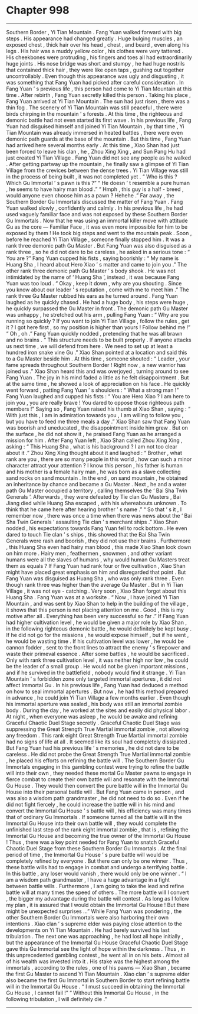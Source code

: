 
# Chapter 998


---

Southern Border , Yi Tian Mountain .
Fang Yuan walked forward with big steps .
His appearance had changed greatly . Huge bulging muscles , an exposed chest , thick hair over his head , chest , and beard , even along his legs .
His hair was a muddy yellow color , his clothes were very tattered .
His cheekbones were protruding , his fingers and toes all had extraordinarily huge joints .
His nose bridge was short and stumpy , he had huge nostrils that contained thick hair , they were like open taps , gushing out together uncontrollably .
Even though this appearance was ugly and disgusting , it was something that Fang Yuan had picked after careful consideration .
In Fang Yuan ’ s previous life , this person had come to Yi Tian Mountain at this time .
After rebirth , Fang Yuan secretly killed this person .
Taking his place , Fang Yuan arrived at Yi Tian Mountain .
The sun had just risen , there was a thin fog .
The scenery of Yi Tian Mountain was still peaceful , there were birds chirping in the mountain ’ s forests .
At this time , the righteous and demonic battle had not even started its first wave .
In his previous life , Fang Yuan had disguised himself and joined Yi Tian Mountain , by that time , Yi Tian Mountain was already immersed in heated battles , there were even demonic path guards at the base of the mountain .
But this time , Fang Yuan had arrived here several months early .
At this time , Xiao Shan had just been forced to leave his clan , he , Zhou Xing Xing , and Sun Pang Hu had just created Yi Tian Village .
Fang Yuan did not see any people as he walked .
After getting partway up the mountain , he finally saw a glimpse of Yi Tian Village from the crevices between the dense trees .
Yi Tian Village was still in the process of being built , it was not completed yet .
“ Who is this ? Which Gu Immortal ’ s pawn is this ?”
“ He doesn ’ t resemble a pure human , he seems to have hairy man blood .”
“ Hmph , this guy is a half - breed , would anyone even choose him as a pawn ? Hehehe .”
Far away , the Southern Border Gu Immortals discussed the matter of Fang Yuan .
Fang Yuan walked slowly , confidently and calmly .
In his previous life , he had used vaguely familiar face and was not exposed by these Southern Border Gu Immortals . Now that he was using an immortal killer move with attitude Gu as the core — Familiar Face , it was even more impossible for him to be exposed by them !
He took big steps and went to the mountain peak .
Soon , before he reached Yi Tian Village , someone finally stopped him .
It was a rank three demonic path Gu Master . But Fang Yuan was also disguised as a rank three , so he did not dare to be careless , he asked in a serious tone : “ You are ?”
Fang Yuan cupped his fists , saying boorishly : “ My name is Huang Sha , I heard about Hero Xiao ’ s matter and came to join you .”
The other rank three demonic path Gu Master ’ s body shook .
He was not intimidated by the name of ‘ Huang Sha ’, instead , it was because Fang Yuan was too loud .
“ Okay , keep it down , why are you shouting . Since you know about our leader ’ s reputation , come with me to meet him .” The rank three Gu Master rubbed his ears as he turned around .
Fang Yuan laughed as he quickly chased .
He had a huge body , his steps were huge , he quickly surpassed the Gu Master in front .
The demonic path Gu Master was unhappy , he stretched out his arm , pulling Fang Yuan : “ Why are you running so quickly ? If you want to join Yi Tian Village , follow the rules , get it ? I got here first , so my position is higher than yours ! Follow behind me !”
“ Oh , oh .” Fang Yuan quickly nodded , pretending that he was all brawn and no brains .
“ This structure needs to be built properly . If anyone attacks us next time , we will defend from here . We need to set up at least a hundred iron snake vine Gu .” Xiao Shan pointed at a location and said this to a Gu Master beside him .
At this time , someone shouted : “ Leader , your fame spreads throughout Southern Border ! Right now , a new warrior has joined us .”
Xiao Shan heard this and was overjoyed , turning around to see Fang Yuan .
The joy in his mind faded a little as he felt disappointment . But at the same time , he showed a look of appreciation on his face .
He quickly went forward , patting Fang Yuan ’ s shoulders : “ What a strong man !”
Fang Yuan laughed and cupped his fists : “ You are Hero Xiao ? I am here to join you , you are really brave ! You dared to oppose those righteous path members !”
Saying so , Fang Yuan raised his thumb at Xiao Shan , saying : “ With just this , I am in admiration towards you , I am willing to follow you , but you have to feed me three meals a day .”
Xiao Shan saw that Fang Yuan was boorish and uneducated , the disappointment inside him grew .
But on the surface , he did not show it , he praised Fang Yuan as he arranged a mission for him .
After Fang Yuan left , Xiao Shan called Zhou Xing Xing , asking : “ This Huang Sha , what is his background ? I am not too clear about it .”
Zhou Xing Xing thought about it and laughed : “ Brother , what rank are you , there are so many people in this world , how can such a minor character attract your attention ? I know this person , his father is human and his mother is a female hairy man , he was born as a slave collecting sand rocks on sand mountain . In the end , on sand mountain , he obtained an inheritance by chance and became a Gu Master . Next , he and a water path Gu Master occupied a territory , calling themselves the ‘ Bai Sha Twin Generals ’. Afterwards , they were defeated by Tie clan Gu Masters , Bai Jiang died while Huang Sha escaped , with his whereabouts unknown . To think that he came here after hearing brother ’ s name .”
“ So that ’ s it , I remember now , there was once a time when there was news about the ‘ Bai Sha Twin Generals ’ assaulting Tie clan ’ s merchant ships .” Xiao Shan nodded , his expectations towards Fang Yuan fell to rock bottom .
He even dared to touch Tie clan ’ s ships , this showed that the Bai Sha Twin Generals were rash and boorish , they did not use their brains .
Furthermore , this Huang Sha even had hairy man blood , this made Xiao Shan look down on him more .
Hairy men , feathermen , snowmen , and other variant humans were all the slaves of humans , why would human Gu Masters treat them as equals ?
If Fang Yuan had rank four or five cultivation , Xiao Shan might have placed great emphasis on him and disregarded that point . But Fang Yuan was disguised as Huang Sha , who was only rank three .
Even though rank three was higher than the average Gu Master .
But in Yi Tian Village , it was not eye - catching .
Very soon , Xiao Shan forgot about this Huang Sha .
Fang Yuan was at a worksite .
“ Now , I have joined Yi Tian Mountain , and was sent by Xiao Shan to help in the building of the village , it shows that this person is not placing attention on me . Good , this is my motive after all . Everything has been very successful so far .”
If Fang Yuan had higher cultivation level , he would be given a major role by Xiao Shan , in the following righteous demonic battle , he would definitely be kept busy . If he did not go for the missions , he would expose himself , but if he went , he would be wasting time .
If his cultivation level was lower , he would be cannon fodder , sent to the front lines to attract the enemy ’ s firepower and waste their primeval essence . After some battles , he would be sacrificed .
Only with rank three cultivation level , it was neither high nor low , he could be the leader of a small group .
He would not be given important missions , and if he survived in the battlefield , nobody would find it strange .
Yi Tian Mountain ’ s forbidden zone only targeted immortal apertures , it did not affect Immortal Gu .
In his previous life , Fang Yuan had deduced a method on how to seal immortal apertures . But now , he had this method prepared in advance , he could join Yi Tian Village a few months earlier .
Even though his immortal aperture was sealed , his body was still an immortal zombie body .
During the day , he worked at the sites and easily did physical labor . At night , when everyone was asleep , he would be awake and refining Graceful Chaotic Duel Stage secretly .
Graceful Chaotic Duel Stage was suppressing the Great Strength True Martial immortal zombie , not allowing any freedom .
This rank eight Great Strength True Martial immortal zombie had no signs of life at all . It seemed like its soul had completely dissipated .
But Fang Yuan had his previous life ’ s memories , he did not dare to be careless .
He did not probe the Great Strength True Martial immortal zombie , he placed his efforts on refining the battle will .
The Southern Border Gu Immortals engaging in this gambling contest were trying to refine the battle will into their own , they needed these mortal Gu Master pawns to engage in fierce combat to create their own battle will and resonate with the Immortal Gu House . They would then convert the pure battle will in the Immortal Gu House into their personal battle will .
But Fang Yuan came in person , and was also a wisdom path grandmaster , he did not need to do so .
Even if he did not fight fiercely , he could increase the battle will in his mind and convert the Immortal Gu House ’ s battle will , his efficiency was many times that of ordinary Gu Immortals .
If someone turned all the battle will in the Immortal Gu House into their own battle will , they would complete the unfinished last step of the rank eight immortal zombie , that is , refining the Immortal Gu House and becoming the true owner of the Immortal Gu House !
Thus , there was a key point needed for Fang Yuan to snatch Graceful Chaotic Duel Stage from these Southern Border Gu Immortals .
At the final period of time , the Immortal Gu House ’ s pure battle will would be completely refined by everyone .
But there can only be one winner .
Thus , these battle wills had to engage in combat and undergo a terrifying battle .
In this battle , any loser would vanish , there would only be one winner .
“ I am a wisdom path grandmaster , I have a huge advantage in a fight between battle wills . Furthermore , I am going to take the lead and refine battle will at many times the speed of others . The more battle will I convert , the bigger my advantage during the battle will contest . As long as I follow my plan , it is assured that I would obtain the Immortal Gu House ! But there might be unexpected surprises …”
While Fang Yuan was pondering , the other Southern Border Gu Immortals were also harboring their own intentions .
Xiao clan ’ s supreme elder was paying close attention to the developments on Yi Tian Mountain .
He had barely survived his last tribulation . The next one was approaching , he had lost all hope initially , but the appearance of the Immortal Gu House Graceful Chaotic Duel Stage gave this Gu Immortal see the light of hope within the darkness .
Thus , in this unprecedented gambling contest , he went all in on his bets .
Almost all of his wealth was invested into it .
His stake was the highest among the immortals , according to the rules , one of his pawns — Xiao Shan , became the first Gu Master to ascend Yi Tian Mountain .
Xiao clan ’ s supreme elder also became the first Gu Immortal in Southern Border to start refining battle will in the Immortal Gu House .
“ I must succeed in obtaining the Immortal Gu House , I cannot fail !”
“ Without this Immortal Gu House , in the following tribulation , I will definitely die .”

---

